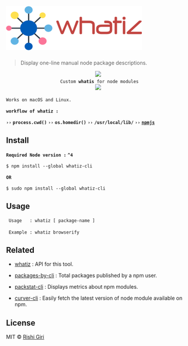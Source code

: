 # ![whatiz-cli](media/whatiz.png)

> Display one-line manual node package descriptions.

<p align="center">
	<img src="https://raw.githubusercontent.com/CodeDotJS/whatiz-cli/master/media/whatiz-cli.gif">
	<br>
	<code> Custom <b>whatis</b> for node modules</code>
	<br>
	<a href="https://travis-ci.org/CodeDotJS/whatiz-cli">
	<img src="https://travis-ci.org/CodeDotJS/whatiz-cli.svg?branch=master">
	</a>
</p>

`Works on macOS and Linux.`

__`workflow of whatiz :`__

__`››`__ __`process.cwd()`__ __`››`__ __`os.homedir()`__ __`››`__ __`/usr/local/lib/`__ __`››`__ __[`npmjs`](https://npmjs.com)__

## Install

__`Required Node version :`__ __`^4`__

```
$ npm install --global whatiz-cli
```
__`OR`__
```
$ sudo npm install --global whatiz-cli
```


## Usage
```
 Usage   : whatiz [ package-name ]

 Example : whatiz browserify
```

## Related

- [whatiz](https://github.com/CodeDotJS/whatiz) : API for this tool.

- [packages-by-cli](https://github.com/CodeDotJS/packages-by-cli) : Total packages published by a npm user.

- [packstat-cli](https://github.com/CodeDotJS/packstat-cli) : Displays metrics about npm modules.

- [curver-cli](https://github.com/CodeDotJS/curver-cli) : Easily fetch the latest version of node module available on npm.

## License

MIT &copy; [Rishi Giri](http://rishigiri.com)
